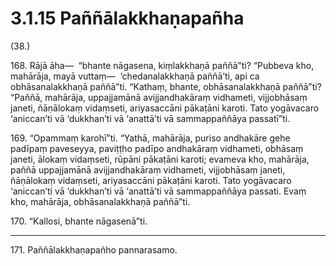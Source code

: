 

# 3.1.15 Paññālakkhaṇapañha




(38.)

168\. Rājā āha—  “bhante nāgasena, kiṃlakkhaṇā paññā”ti? “Pubbeva kho, mahārāja, mayā vuttaṃ—  ‘chedanalakkhaṇā paññā’ti, api ca obhāsanalakkhaṇā paññā”ti. “Kathaṃ, bhante, obhāsanalakkhaṇā paññā”ti? “Paññā, mahārāja, uppajjamānā avijjandhakāraṃ vidhameti, vijjobhāsaṃ janeti, ñāṇālokaṃ vidaṃseti, ariyasaccāni pākaṭāni karoti. Tato yogāvacaro ‘aniccan’ti vā ‘dukkhan’ti vā ‘anattā’ti vā sammappaññāya passatī”ti.

169\. “Opammaṃ karohī”ti. “Yathā, mahārāja, puriso andhakāre gehe padīpaṃ paveseyya, paviṭṭho padīpo andhakāraṃ vidhameti, obhāsaṃ janeti, ālokaṃ vidaṃseti, rūpāni pākaṭāni karoti; evameva kho, mahārāja, paññā uppajjamānā avijjandhakāraṃ vidhameti, vijjobhāsaṃ janeti, ñāṇālokaṃ vidaṃseti, ariyasaccāni pākaṭāni karoti. Tato yogāvacaro ‘aniccan’ti vā ‘dukkhan’ti vā ‘anattā’ti vā sammappaññāya passati. Evaṃ kho, mahārāja, obhāsanalakkhaṇā paññā”ti.

170\. “Kallosi, bhante nāgasenā”ti.

---

171\. Paññālakkhaṇapañho pannarasamo.





